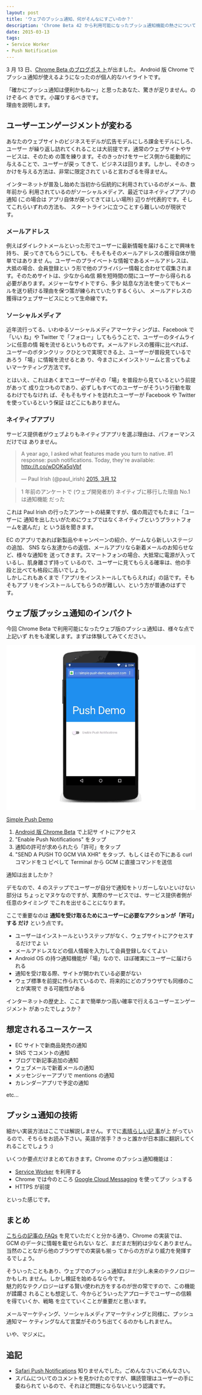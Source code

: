```yaml
---
layout: post
title: 'ウェブのプッシュ通知、何がそんなにすごいのか？'
description: 'Chrome Beta 42 から利用可能になったプッシュ通知機能の熱さについて語ります'
date: 2015-03-13
tags:
- Service Worker
- Push Notification
---
```


3 月 13 日、[Chrome Beta のブログポス
ト](http://googledevjp.blogspot.jp/2015/03/chrome-42-es6-class.html)が出ました。
Android 版 Chrome でプッシュ通知が使えるようになったのが個人的なハイライトです。

「確かにプッシュ通知は便利かもね〜」と思ったあなた、驚きが足りません。のけぞるべ
きです。小躍りするべきです。  
理由を説明します。

<!-- excerpt -->

## ユーザーエンゲージメントが変わる

あなたのウェブサイトのビジネスモデルが広告モデルにしろ課金モデルにしろ、ユーザー
が繰り返し訪れてくれることは大前提です。通常のウェブサイトやサービスは、そのため
の策を練ります。そのきっかけをサービス側から能動的に与えることで、ユーザーが戻っ
てきて、ビジネスは回ります。しかし、そのきっかけを与える方法は、非常に限定されて
いると言わざるを得ません。  

インターネットが普及し始めた当初から伝統的に利用されているのがメール、数年前から
利用されているのがソーシャルメディア、最近ではネイティブアプリの通知 (この場合は
アプリ自体が戻ってきてほしい場所) 辺りが代表的です。そしてこれらいずれの方法も、
スタートラインに立つことすら難しいのが現状です。

### メールアドレス

例えばダイレクトメールといった形でユーザーに最新情報を届けることで興味を持ち、
戻ってきてもらうにしても、そもそもそのメールアドレスの獲得自体が簡単ではありませ
ん。ユーザーのプライベートな情報であるメールアドレスは、大抵の場合、会員登録とい
う形で他のプライバシー情報と合わせて収集されます。そのためサイトは、少なからぬ信
頼を短時間の間にユーザーから得られる必要があります。メジャーなサイトですら、多少
姑息な方法を使ってでもメールを送り続ける理由を保つ策が練られていたりするくらい、
メールアドレスの獲得はウェブサービスにとって生命線です。

### ソーシャルメディア

近年流行ってる、いわゆるソーシャルメディアマーケティングは、Facebook で「いい
ね」や Twitter で「フォロー」してもらうことで、ユーザーのタイムラインに任意の情
報を流せるというものです。メールアドレスの獲得に比べれば、ユーザーのボタンクリッ
クひとつで実現できる上、ユーザーが普段見ているであろう「場」に情報を流せるとあ
り、今まさにメインストリームと言ってもよいマーケティング方法です。

とはいえ、これはあくまでユーザーがその「場」を普段から見ているという前提があって
成り立つものであり、必ずしもすべてのユーザーがそういう行動を取るわけでもなけれ
ば、そもそもサイトを訪れたユーザーが Facebook や Twitter を使っているという保証
はどこにもありません。

### ネイティブアプリ

サービス提供者がウェブよりもネイティブアプリを選ぶ理由は、パフォーマンスだけでは
ありません。

<blockquote class="twitter-tweet" lang="ja"><p>A year ago, I asked what features made you turn to native. #1 response: push notifications. Today, they&#39;re available: <a href="http://t.co/wDOKa5qVbf">http://t.co/wDOKa5qVbf</a></p>&mdash; Paul Irish (@paul_irish) <a href="https://twitter.com/paul_irish/status/576089864514326528">2015, 3月 12</a></blockquote>
<script async src="//platform.twitter.com/widgets.js" charset="utf-8"></script>

> 1 年前のアンケートで (ウェブ開発者が) ネイティブに移行した理由 No.1 は通知機能
> だった

これは Paul Irish の行ったアンケートの結果ですが、僕の周辺でもたまに「ユーザーに
通知を出したいがためにウェブではなくネイティブというプラットフォームを選んだ」と
いう話を聞きます。

EC のアプリであれば新製品やキャンペーンの紹介、ゲームなら新しいステージの追加、
SNS なら友達からの返信、メールアプリなら新着メールのお知らせなど、様々な通知を
送ってきます。スマートフォンの場合、大抵常に電源が入っているし、肌身離さず持って
いるので、ユーザーに見てもらえる確率は、他の手段と比べても格段に高いでしょう。  
しかしこれもあくまで「アプリをインストールしてもらえれば」の話です。そもそもアプ
リをインストールしてもらうのが難しい、という方が普通のはずです。

## ウェブ版プッシュ通知のインパクト

今回 Chrome Beta で利用可能になったウェブ版のプッシュ通知は、様々な点で上記いず
れをも凌駕します。まずは体験してみてください。

![](/images/2015-03-13/push-message.gif)

[Simple Push Demo](https://simple-push-demo.appspot.com/)

1. [Android 版 Chrome
   Beta](https://play.google.com/store/apps/details?id=com.chrome.beta) で上記サ
   イトにアクセス
2. "Enable Push Notifications" をタップ
3. 通知の許可が求められたら「許可」をタップ
4. "SEND A PUSH TO GCM VIA XHR" をタップ、もしくはその下にある curl コマンドをコ
   ピペして Terminal から GCM に直接コマンドを送信

通知は出ましたか？

デモなので、4 のステップでユーザーが自分で通知をトリガーしないといけない部分は
ちょっとマヌケなのですが、実際のサービスでは、サービス提供者側が任意のタイミング
でこれを出せることになります。

ここで重要なのは **通知を受け取るためにユーザーに必要なアクションが「許可」する
だけ** という点です。

- ユーザーはインストールというステップがなく、ウェブサイトにアクセスするだけでよ
  い
- メールアドレスなどの個人情報を入力して会員登録しなくてよい
- Android OS の持つ通知機能が「場」なので、ほぼ確実にユーザーに届けられる
- 通知を受け取る際、サイトが開かれている必要がない
- ウェブ標準を前提に作られているので、将来的にどのブラウザでも同様のことが実現で
  きる可能性がある

インターネットの歴史上、ここまで簡単かつ高い確率で行えるユーザーエンゲージメント
があったでしょうか？

## 想定されるユースケース

- EC サイトで新商品発売の通知
- SNS でコメントの通知
- ブログで新記事追加の通知
- ウェブメールで新着メールの通知
- メッセンジャーアプリで mentions の通知
- カレンダーアプリで予定の通知

etc...

## プッシュ通知の技術

細かい実装方法はここでは解説しません。すでに[素晴らしい記
事](http://updates.html5rocks.com/2015/03/push-notificatons-on-the-open-web)が上
がっているので、そちらをお読み下さい。英語が苦手？きっと誰かが日本語に翻訳してく
れることでしょう :)

いくつか要点だけまとめておきます。Chrome のプッシュ通知機能は：

- [Service
  Worker](http://www.html5rocks.com/ja/tutorials/service-worker/introduction/)
  を利用する
- Chrome では今のところ [Google Cloud
  Messaging](https://developer.android.com/google/gcm/index.html) を使ってプッ
  シュする
- HTTPS が前提

といった感じです。

## まとめ

[こちらの記事の
FAQs](http://updates.html5rocks.com/2015/03/push-notificatons-on-the-open-web)
を見ていただくと分かる通り、Chrome の実装では、GCM のデータに情報を載せられない
など、まだまだ制約は少なくありません。当然のことながら他のブラウザでの実装も揃っ
てからの方がより威力を発揮するでしょう。

そういったこともあり、ウェブでのプッシュ通知はまだ少し未来のテクノロジーかもしれ
ません。しかし検証を始めるなら今です。  
魅力的なテクノロジーはずる賢い使われ方をするのが世の常ですので、この機能が蹂躙さ
れることも想定して、今からどういったアプローチでユーザーの信頼を得ていくか、戦略
を立てていくことが重要だと思います。

メールマーケティング、ソーシャルメディアマーケティングと同様に、プッシュ通知マー
ケティングなんて言葉がそのうち出てくるのかもしれません。

いや、マジメに。

## 追記

- [Safari Push
  Notifications](https://developer.apple.com/notifications/safari-push-notifications/)
  知りませんでした。ごめんなさいごめんなさい。
- スパムについてのコメントを見かけたのですが、購読管理はユーザーの手に委ねられて
  いるので、それほど問題にならないという認識です。
